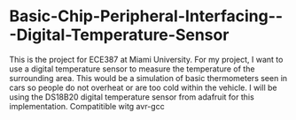 # Basic-Chip-Peripheral-Interfacing---Digital-Temperature-Sensor
This is the project for ECE387 at Miami University. For my project, I want to use a digital temperature sensor to measure the temperature of the surrounding area. This would be a simulation of basic thermometers seen in cars so people do not overheat or are too cold within the vehicle.
I will be using the DS18B20 digital temperature sensor from adafruit for this implementation.
Compatitible witg avr-gcc
